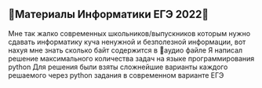 ## 🌌Материалы Информатики ЕГЭ 2022🌌
Мне так жалко современных школьников/выпускников которым нужно сдавать информатику
куча ненужной и безполезной информации, 
вот нахуя мне знать сколько байт содержится в 🗿аудио файле
Я написал решение максимального количества задач на языке программирования python
Для решения были взяты сложнейшие варианты каждого решаемого через python задания в современном варианте ЕГЭ
